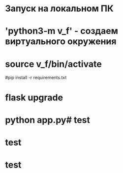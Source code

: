 # Запуск на  локальном ПК
# 'python3-m v_f' - создаем виртуального окружения
# source v_f/bin/activate
#pip install -r requirements.txt
# flask upgrade
# python app.py# test
# test
# test
